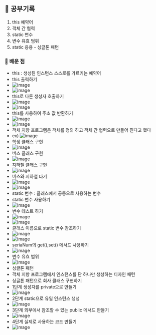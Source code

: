 
## 🌅 공부기록
1. this 예약어
2. 객체 간 협력
3. static 변수
4. 변수 유효 범위
5. static 응용 - 싱글톤 패턴
### 🧠 배운 점
- this : 생성된 인스턴스 스스로를 가르키는 예약어
- this 출력하기
- ![image](https://github.com/user-attachments/assets/584c5b29-db10-4e5e-bfd1-08b030993deb)
- ![image](https://github.com/user-attachments/assets/e6935719-46ae-4f38-8bda-71060e4259ca)
- this로 다른 생성자 호출하기
- ![image](https://github.com/user-attachments/assets/26e36732-baeb-4fd2-ba49-989195294dd3)
- ![image](https://github.com/user-attachments/assets/66445622-8787-4ffe-8092-fc2c009cbcb0)
- this를 사용하여 주소 값 반환하기
- ![image](https://github.com/user-attachments/assets/0beee8b9-7072-4f59-b1e6-5ebdfae6936a)
- ![image](https://github.com/user-attachments/assets/7693e78d-94e6-43d7-9bd4-6fab44504c9a)
- 객체 지향 프로그램은 객체를 정의 하고 객체 간 협력으로 만들어 진다고 했다
- ex) ![image](https://github.com/user-attachments/assets/fd09f943-adfa-42ba-a580-0e9a289d6325)
- 학생 클래스 구현
- ![image](https://github.com/user-attachments/assets/67e5a1d2-d781-49c2-a762-b940b5a04e47)
- 버스 클래스 구현
- ![image](https://github.com/user-attachments/assets/5885083f-01a4-442f-b07d-5510c29c6d52)
- 지하철 클래스 구현
- ![image](https://github.com/user-attachments/assets/79692f53-e370-4d2b-9b73-56e12388eeae)
- 버스와 지하철 타기
- ![image](https://github.com/user-attachments/assets/41fa3b5f-2840-4c94-9498-e1ae50857096)
- ![image](https://github.com/user-attachments/assets/025d1611-e1d7-459c-8243-ca52b20567ad)
- static 변수 : 클래스에서 공통으로 사용하는 변수
- static 변수 사용하기
- ![image](https://github.com/user-attachments/assets/b6610d1e-f807-43df-a922-cf5ab879bfe3)
- 변수 테스트 하기
- ![image](https://github.com/user-attachments/assets/2c751c62-9b7b-43ba-b1a1-ef9ec7b33425)
- ![image](https://github.com/user-attachments/assets/f13bfa10-1c1e-415e-8bc3-90e5d6410646)
- 클래스 이름으로 static 변수 참조하기
- ![image](https://github.com/user-attachments/assets/af656a11-a19b-4334-89b4-e9c3d203a792)
- ![image](https://github.com/user-attachments/assets/da71ff0b-1276-4647-a39b-20bb40bf091b)
- seriaNum의 get(),set() 메서드 사용하기
- ![image](https://github.com/user-attachments/assets/d902ab83-62e9-4e87-b728-32a365143b38)
- 변수 유효 범위
- ![image](https://github.com/user-attachments/assets/803c0a3b-4fb4-47bc-aba6-d517ef697a94)
- 싱글톤 패턴
- 객체 지향 프로그램에서 인스턴스를 단 하나만 생성하는 디자인 패턴
- 싱글톤 패턴으로 회사 클래스 구현하기
- 1단계 생성자를 private으로 만들기
- ![image](https://github.com/user-attachments/assets/96b0e174-d6bc-4aa4-9ae5-a42a353dc6c6)
- 2단계 static으로 유일 인스턴스 생성
- ![image](https://github.com/user-attachments/assets/e9c4f9b8-7278-4997-b299-dcd0cbcc716d)
- 3단계 외부에서 참조할 수 있는 public 메서드 만들기
- ![image](https://github.com/user-attachments/assets/f908eb3e-7e63-47c0-ba6f-22b45b286381)
- 4단계 실제로 사용하는 코드 만들기
- ![image](https://github.com/user-attachments/assets/cd0dd064-f765-4a97-ab21-e3fea554f62a)

